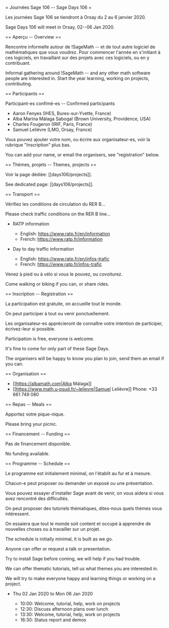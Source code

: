 = Journées Sage 106 -- Sage Days 106 =

Les journées Sage 106 se tiendront à  Orsay du 2 au 6 janvier 2020.

Sage Days 106 will meet in Orsay, 02--06 Jan 2020.


== Aperçu -- Overview ==

Rencontre informelle autour de !SageMath -- et de tout autre
logiciel de mathématiques que vous voudrez. Pour commencer
l'année en s'initiant à ces logiciels, en travaillant sur
des projets avec ces logiciels, ou en y contribuant.


Informal gathering around !SageMath -- and any other math
software people are interested in. Start the year learning,
working on projects, contributing.


== Participants ==

Participant-es confimé-es -- Confirmed participants

  * Aaron Fenyes (IHES, Bures-sur-Yvette, France)
  * Alba Marina Málaga Sabogal (Brown University, Providence, USA)
  * Charles Fougeron (IRIF, Paris, France)
  * Samuel Lelièvre (LMO, Orsay, France)

Vous pouvez ajouter votre nom, ou écrire aux organisateur-es,
voir la rubrique "Inscription" plus bas.

You can add your name, or email the organisers,
see "registration" below.


== Thèmes, projets -- Themes, projects ==

Voir la page dédiée: [[days106/projects]].

See dedicated page: [[days106/projects]].


== Transport ==

Vérifiez les conditions de circulation du RER B...

Please check traffic conditions on the RER B line...

  * RATP information

    * English: https://www.ratp.fr/en/information
    * French: https://www.ratp.fr/information

  * Day to day traffic information

    * English: https://www.ratp.fr/en/infos-trafic
    * French: https://www.ratp.fr/infos-trafic

Venez à pied ou à vélo si vous le pouvez, ou covoiturez.

Come walking or biking if you can, or share rides.


== Inscription -- Registration ==

La participation est gratuite, on accueille tout le monde.

On peut participer à tout ou venir ponctuellement.

Les organisateur-es apprécieront de connaître votre
intention de participer, écrivez-leur si possible.


Participation is free, everyone is welcome.

It's fine to come for only part of these Sage Days.

The organisers will be happy to know you plan to join,
send them an email if you can.


== Organisation ==

  * [[https://albamath.com|Alba Málaga]]
  * [[https://www.math.u-psud.fr/~lelievre|Samuel Lelièvre]]
    Phone: +33 661 749 080


== Repas -- Meals ==

Apportez votre pique-nique.

Please bring your picnic.


== Financement -- Funding ==

Pas de financement disponible.

No funding available.


== Programme -- Schedule ==

Le programme est initialement minimal, on l'établit au fur et à mesure.

Chacun-e peut proposer ou demander un exposé ou une présentation.

Vous pouvez essayer d'installer Sage avant de venir, on vous aidera
si vous avez rencontré des difficultés.

On peut proposer des tutoriels thématiques, dites-nous quels thèmes
vous intéressent.

On essaiera que tout le monde soit content et occupé à apprendre
de nouvelles choses ou à travailler sur un projet.


The schedule is initially minimal, it is built as we go.

Anyone can offer or request a talk or presentation.

Try to install Sage before coming, we will help if you had trouble.

We can offer thematic tutorials, tell us what themes you are
interested in.

We will try to make everyone happy and learning things
or working on a project.


  * Thu 02 Jan 2020 to Mon 06 Jan 2020

    * 10:00: Welcome, tutorial, help, work on projects
    * 12:30: Discuss afternoon plans over lunch
    * 13:30: Welcome, tutorial, help, work on projects
    * 16:30: Status report and demos
